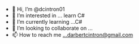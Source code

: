 - 👋 Hi, I’m @dcintron01
- 👀 I’m interested in ... learn C#
- 🌱 I’m currently learning ...C#
- 💞️ I’m looking to collaborate on ...
- 📫 How to reach me ...darbertcintron@gmail.com

<!---
dcintron01/dcintron01 is a ✨ special ✨ repository because its `README.md` (this file) appears on your GitHub profile.
You can click the Preview link to take a look at your changes.
--->
